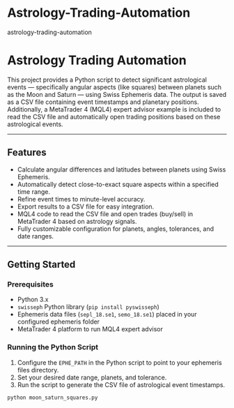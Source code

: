 # Astrology-Trading-Automation
astrology-trading-automation
# Astrology Trading Automation

This project provides a Python script to detect significant astrological events — specifically angular aspects (like squares) between planets such as the Moon and Saturn — using Swiss Ephemeris data. The output is saved as a CSV file containing event timestamps and planetary positions. Additionally, a MetaTrader 4 (MQL4) expert advisor example is included to read the CSV file and automatically open trading positions based on these astrological events.

---

## Features

- Calculate angular differences and latitudes between planets using Swiss Ephemeris.
- Automatically detect close-to-exact square aspects within a specified time range.
- Refine event times to minute-level accuracy.
- Export results to a CSV file for easy integration.
- MQL4 code to read the CSV file and open trades (buy/sell) in MetaTrader 4 based on astrology signals.
- Fully customizable configuration for planets, angles, tolerances, and date ranges.

---

## Getting Started

### Prerequisites

- Python 3.x
- `swisseph` Python library (`pip install pyswisseph`)
- Ephemeris data files (`sepl_18.se1`, `semo_18.se1`) placed in your configured ephemeris folder
- MetaTrader 4 platform to run MQL4 expert advisor

### Running the Python Script

1. Configure the `EPHE_PATH` in the Python script to point to your ephemeris files directory.
2. Set your desired date range, planets, and tolerance.
3. Run the script to generate the CSV file of astrological event timestamps.

```bash
python moon_saturn_squares.py

